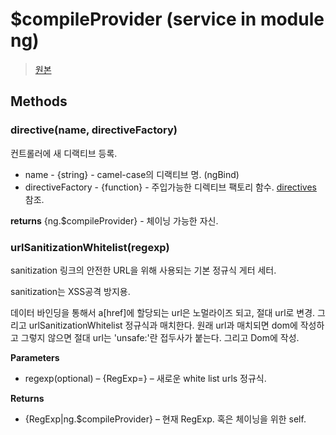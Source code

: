 # $compileProvider (service in module ng)

>[원본](http://docs.angularjs.org/api/ng.$compileProvider)

## Methods
### directive(name, directiveFactory)
컨트롤러에 새 디랙티브 등록.

* name - {string} - camel-case의 디랙티브 명. (ngBind)
* directiveFactory - {function} - 주입가능한 디렉티브 팩토리 함수.  [directives](../guide/directive) 참조.

**returns**
{ng.$compileProvider} - 체이닝 가능한 자신.

### urlSanitizationWhitelist(regexp)
sanitization 링크의 안전한 URL을 위해 사용되는 기본 정규식 게터 세터.

sanitization는 XSS공격 방지용.

데이터 바인딩을 통해서 a[href]에 할당되는 url은 노멀라이즈 되고, 절대 url로 변경. 그리고 urlSanitizationWhitelist 정규식과 매치한다. 원래 url과 매치되면 dom에 작성하고 그렇지 않으면 절대 url는 'unsafe:'란 접두사가 붙는다. 그리고 Dom에 작성.

**Parameters**

* regexp(optional) – {RegExp=} – 새로운 white list urls 정규식.

**Returns**

* {RegExp|ng.$compileProvider} – 현재 RegExp. 혹은 체이닝을 위한 self.